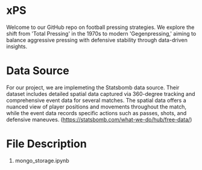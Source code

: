 # xPS
Welcome to our GitHub repo on football pressing strategies. We explore the shift from 'Total Pressing' in the 1970s to modern 'Gegenpressing,' aiming to balance aggressive pressing with defensive stability through data-driven insights.

# Data Source
For our project, we are implemeting the Statsbomb data source. Their dataset includes detailed spatial data captured via 360-degree tracking and comprehensive event data for several matches. The spatial data offers a nuanced view of player positions and movements throughout the match, while the event data records specific actions such as passes, shots, and defensive maneuves.
(https://statsbomb.com/what-we-do/hub/free-data/)

# File Description
1) mongo_storage.ipynb
